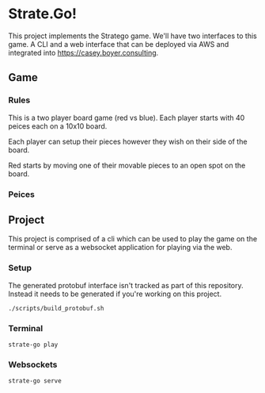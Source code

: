 # Strate.Go!

This project implements the Stratego game. We'll have two interfaces to this game. A CLI and a web interface that can be deployed via AWS and integrated into https://casey.boyer.consulting.


## Game

### Rules

This is a two player board game (red vs blue). Each player starts with 40 peices each on a 10x10 board.

Each player can setup their pieces however they wish on their side of the board.

Red starts by moving one of their movable pieces to an open spot on the board.

### Peices


## Project

This project is comprised of a cli which can be used to play the game on the terminal or serve as a websocket application for playing via the web.

### Setup

The generated protobuf interface isn't tracked as part of this repository. Instead it needs to be generated if you're working on this project.

```
./scripts/build_protobuf.sh
```

### Terminal

```
strate-go play
```

### Websockets

```
strate-go serve
```

